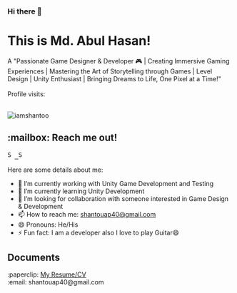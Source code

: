 ### Hi there 👋

<h1>This is Md. Abul Hasan!</h1>
A "Passionate Game Designer & Developer 🎮 | Creating Immersive Gaming Experiences | Mastering the Art of Storytelling through Games | Level Design | Unity Enthusiast | Bringing Dreams to Life, One Pixel at a Time!"
<br />
<br />
Profile visits:
<br />
<br />
<p align="left"> <img src="https://komarev.com/ghpvc/?username=iamshantoo&label=Views&color=blue&style=plastic" alt="iamshantoo" /> </p>

<h2> :mailbox: Reach me out! </h2>
<p align="left">
  <samp>
<a href="https://www.linkedin.com/in/iam-shanto">
  <img  alt="Shanto's Linkdein" width="16px" src="https://cdn.jsdelivr.net/npm/simple-icons@v3/icons/linkedin.svg" />
</a>
<a href="https://github.com/iamshantoo">
  <img  alt="Shanto's Github" width="16px" src="https://cdn.jsdelivr.net/npm/simple-icons@v3/icons/github.svg" />
</a>
  </samp>
  
 <br>
 </p>

Here are some details about me:

- 🔭 I’m currently working with Unity Game Development and Testing
- 🌱 I’m currently learning Unity Development
- 👯 I’m looking for collaboration with someone interested in Game Design & Development
- 📫 How to reach me: shantouap40@gmail.com
- 😄 Pronouns: He/His
- ⚡ Fun fact: I am a developer also I love to play Guitar😄

<h2> Documents </h2>
:paperclip: <a href='https://drive.google.com/file/d/1K5Ef0YESteIPRpbghFFNG1CcI7mhEa-M/view?usp=sharing'>My Resume/CV</a>
<br />
:email: shantouap40@gmail.com
